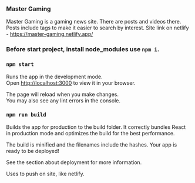 ### Master Gaming

Master Gaming is a gaming news site. There are posts and videos there. Posts include tags to make it easier to search by interest.
Site link on netlify - https://master-gaming.netlify.app/

### Before start project, install node_modules use `npm i`.

### `npm start`

Runs the app in the development mode.\
Open [http://localhost:3000](http://localhost:3000) to view it in your browser.

The page will reload when you make changes.\
You may also see any lint errors in the console.

### `npm run build`

Builds the app for production to the build folder.
It correctly bundles React in production mode and optimizes the build for the best performance.

The build is minified and the filenames include the hashes.
Your app is ready to be deployed!

See the section about deployment for more information.

Uses to push on site, like netlify.